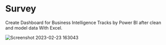 # Survey

Create Dashboard for Business Intelligence Tracks by Power BI after clean and model data With Excel.


![Screenshot 2023-02-23 163043](https://user-images.githubusercontent.com/118698716/228974247-492ecd12-2e25-43b6-bbff-b74db9c89ddc.png)
